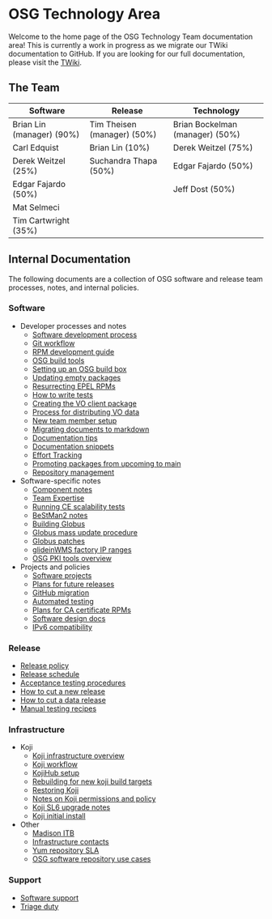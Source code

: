 OSG Technology Area
===================

Welcome to the home page of the OSG Technology Team documentation area! This is currently a work in progress as we migrate our TWiki documentation to GitHub. If you are looking for our full documentation, please visit the [TWiki](https://twiki.opensciencegrid.org/bin/view/SoftwareTeam/WebHome).

The Team
--------

| Software | Release | Technology |
| ----------------- | -- | -- |
| Brian Lin (manager) (90%) | Tim Theisen (manager) (50%) | Brian Bockelman (manager) (50%) |
| Carl Edquist | Brian Lin (10%) | Derek Weitzel (75%) |
| Derek Weitzel (25%) | Suchandra Thapa (50%) | Edgar Fajardo (50%) |
| Edgar Fajardo (50%) | | Jeff Dost (50%) |
| Mat Selmeci | | | Marian Zvada (25%)
| Tim Cartwright (35%) | | |

Internal Documentation
-------------------------

The following documents are a collection of OSG software and release team processes, notes, and internal policies.

### Software

- Developer processes and notes
    - [Software development process](https://twiki.opensciencegrid.org/bin/view/SoftwareTeam/SoftwareDevelopmentProcess)
    - [Git workflow](https://twiki.opensciencegrid.org/bin/view/SoftwareTeam/GitSoftwareDevWorkflow)
    - [RPM development guide](https://twiki.opensciencegrid.org/bin/view/SoftwareTeam/RPMDevelopmentGuide)
    - [OSG build tools](https://twiki.opensciencegrid.org/bin/view/SoftwareTeam/OSGBuildTools)
    - [Setting up an OSG build box](https://twiki.opensciencegrid.org/bin/view/SoftwareTeam/VDTRPMBuildBox)
    - [Updating empty packages](https://twiki.opensciencegrid.org/bin/view/SoftwareTeam/EmptyPackageProcedure)
    - [Resurrecting EPEL RPMs](https://twiki.opensciencegrid.org/bin/view/SoftwareTeam/ResurrectingEPELPackages)
    - [How to write tests](https://github.com/opensciencegrid/osg-test)
    - [Creating the VO client package](https://twiki.opensciencegrid.org/bin/view/SoftwareTeam/CreateVOClient)
    - [Process for distributing VO data](https://twiki.opensciencegrid.org/bin/view/SoftwareTeam/DistributingVOData)
    - [New team member setup](software/new-team-member)
    - [Migrating documents to markdown](software/markdown-migration.md)
    - [Documentation tips](documentation/writing-documentation)
    - [Documentation snippets](https://twiki.opensciencegrid.org/bin/view/Documentation/Release3/DocumentationSnippets)
    - [Effort Tracking](software/effort-tracking)
    - [Promoting packages from upcoming to main](software/upcoming-to-main)
    - [Repository management](software/repository-management)
- Software-specific notes
    - [Component notes](https://twiki.opensciencegrid.org/bin/view/SoftwareTeam/ComponentHome)
    - [Team Expertise](https://twiki.opensciencegrid.org/bin/view/SoftwareTeam/TeamExpertise)
    - [Running CE scalability tests](software/ce-test-scaling)
    - [BeStMan2 notes](https://twiki.opensciencegrid.org/bin/view/SoftwareTeam/BestmanDevelopment)
    - [Building Globus](https://twiki.opensciencegrid.org/bin/view/SoftwareTeam/BuildingGlobus)
    - [Globus mass update procedure](https://twiki.opensciencegrid.org/bin/view/SoftwareTeam/GlobusMassUpdateProcedure)
    - [Globus patches](https://twiki.opensciencegrid.org/bin/view/SoftwareTeam/GlobusPatches)
    - [glideinWMS factory IP ranges](https://twiki.opensciencegrid.org/bin/view/SoftwareTeam/FactoryIPRanges)
    - [OSG PKI tools overview](https://twiki.opensciencegrid.org/bin/view/SoftwareTeam/PkiOverview)
- Projects and policies
    - [Software projects](https://twiki.opensciencegrid.org/bin/view/SoftwareTeam/Projects)
    - [Plans for future releases](https://twiki.opensciencegrid.org/bin/view/SoftwareTeam/ReleasePlanning)
    - [GitHub migration](https://twiki.opensciencegrid.org/bin/view/SoftwareTeam/GitHubMigrationProposal)
    - [Automated testing](https://twiki.opensciencegrid.org/bin/view/SoftwareTeam/TestingHome)
    - [Plans for CA certificate RPMs](https://twiki.opensciencegrid.org/bin/view/SoftwareTeam/RPMCAs)
    - [Software design docs](https://twiki.opensciencegrid.org/bin/view/SoftwareTeam/DesignDocs)
    - [IPv6 compatibility](https://twiki.opensciencegrid.org/bin/view/Trash/Sandbox/OperationsServicesIPv6CompatibilityTable)

### Release

- [Release policy](release/release-policy)
- [Release schedule](https://twiki.opensciencegrid.org/bin/view/SoftwareTeam/SoftwareReleaseSchedule)
- [Acceptance testing procedures](https://twiki.opensciencegrid.org/bin/view/SoftwareTeam/AcceptanceTestingHome)
- [How to cut a new release](release/cut-sw-release)
- [How to cut a data release](release/cut-data-release.md)
- [Manual testing recipes](https://twiki.opensciencegrid.org/bin/view/SoftwareTeam/TestingRecipes)

### Infrastructure

- Koji
    - [Koji infrastructure overview](infrastructure/koji-inf-overview)
    - [Koji workflow](https://twiki.opensciencegrid.org/bin/view/SoftwareTeam/KojiWorkflow)
    - [KojiHub setup](infrastructure/koji-hub-setup)
    - [Rebuilding for new koji build targets](https://twiki.opensciencegrid.org/bin/view/SoftwareTeam/KojiMassRebuilds)
    - [Restoring Koji](infrastructure/koji-restore-recipe)
    - [Notes on Koji permissions and policy](infrastructure/koji-policy-writing)
    - [Koji SL6 upgrade notes](https://twiki.opensciencegrid.org/bin/view/SoftwareTeam/KojiSL6Upgrade)
    - [Koji initial install](infrastructure/koji-initial-install)
- Other
    - [Madison ITB](https://twiki.opensciencegrid.org/bin/view/SoftwareTeam/MadisonITB)
    - [Infrastructure contacts](https://twiki.opensciencegrid.org/bin/view/SoftwareTeam/InfSupportContacts)
    - [Yum repository SLA](https://twiki.opensciencegrid.org/bin/view/Operations/SoftwareRepoServiceLevelAgreement)
    - [OSG software repository use cases](https://twiki.opensciencegrid.org/bin/view/SoftwareTeam/SoftwareRepoUseCases)

### Support

- [Software support](policy/software-support)
- [Triage duty](https://twiki.opensciencegrid.org/bin/view/SoftwareTeam/TriageDuty)
